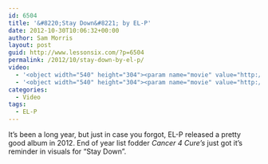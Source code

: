 ```yaml
---
id: 6504
title: '&#8220;Stay Down&#8221; by EL-P'
date: 2012-10-30T10:06:32+00:00
author: Sam Morris
layout: post
guid: http://www.lessonsix.com/?p=6504
permalink: /2012/10/stay-down-by-el-p/
video:
  - '<object width="540" height="304"><param name="movie" value="http://www.youtube.com/v/EN6in-2Cs1U?version=3&amp;hl=en_GB"></param><param name="allowFullScreen" value="true"></param><param name="allowscriptaccess" value="always"></param><embed src="http://www.youtube.com/v/EN6in-2Cs1U?version=3&amp;hl=en_GB" type="application/x-shockwave-flash" width="540" height="304" allowscriptaccess="always" allowfullscreen="true"></embed></object>'
  - '<object width="540" height="304"><param name="movie" value="http://www.youtube.com/v/EN6in-2Cs1U?version=3&amp;hl=en_GB"></param><param name="allowFullScreen" value="true"></param><param name="allowscriptaccess" value="always"></param><embed src="http://www.youtube.com/v/EN6in-2Cs1U?version=3&amp;hl=en_GB" type="application/x-shockwave-flash" width="540" height="304" allowscriptaccess="always" allowfullscreen="true"></embed></object>'
categories:
  - Video
tags:
  - EL-P
---
```

It&#8217;s been a long year, but just in case you forgot, EL-P released a pretty good album in 2012. End of year list fodder _Cancer 4 Cure&#8217;s_ just got it&#8217;s reminder in visuals for &#8220;Stay Down&#8221;.